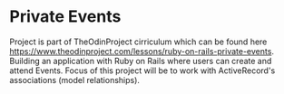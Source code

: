 # Private Events

Project is part of TheOdinProject cirriculum which can be found here https://www.theodinproject.com/lessons/ruby-on-rails-private-events. Building an application with Ruby on Rails where users can create and attend Events. Focus of this project will be to work with ActiveRecord's associations (model relationships).